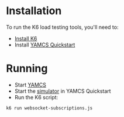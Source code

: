 # Installation
To run the K6 load testing tools, you'll need to:
* [Install K6](https://k6.io/docs/get-started/installation/)
* Install [YAMCS Quickstart](https://github.com/yamcs/quickstart)

# Running
* Start [YAMCS](https://github.com/yamcs/quickstart#running-yamcs)
* Start the [simulator](https://github.com/yamcs/quickstart#telemetry) in YAMCS Quickstart
* Run the K6 script:
```sh
k6 run websocket-subscriptions.js
```
